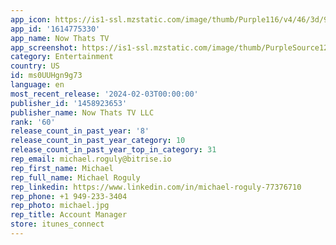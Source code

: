 ```yaml
---
app_icon: https://is1-ssl.mzstatic.com/image/thumb/Purple116/v4/46/3d/93/463d93c4-27bc-4534-a711-d6194a1571d2/AppIcon-0-0-1x_U007emarketing-0-7-0-85-220.png/1024x1024bb.png
app_id: '1614775330'
app_name: Now Thats TV
app_screenshot: https://is1-ssl.mzstatic.com/image/thumb/PurpleSource126/v4/c5/1d/89/c51d895c-2f29-78cb-c7ab-8698795a5b77/60ce23a7-2a2c-4bb0-8e2a-4d998b54a58a_Simulator_Screenshot_-_iPhone_8_Plus_-_2024-01-12_at_09.34.59.png/1242x2208bb.png
category: Entertainment
country: US
id: ms0UUHgn9g73
language: en
most_recent_release: '2024-02-03T00:00:00'
publisher_id: '1458923653'
publisher_name: Now Thats TV LLC
rank: '60'
release_count_in_past_year: '8'
release_count_in_past_year_category: 10
release_count_in_past_year_top_in_category: 31
rep_email: michael.roguly@bitrise.io
rep_first_name: Michael
rep_full_name: Michael Roguly
rep_linkedin: https://www.linkedin.com/in/michael-roguly-77376710
rep_phone: +1 949-233-3404
rep_photo: michael.jpg
rep_title: Account Manager
store: itunes_connect
---
```

